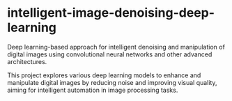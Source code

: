 # intelligent-image-denoising-deep-learning
Deep learning-based approach for intelligent denoising and manipulation of digital images using convolutional neural networks and other advanced architectures.


This project explores various deep learning models to enhance and manipulate digital images by reducing noise and improving visual quality, aiming for intelligent automation in image processing tasks.
